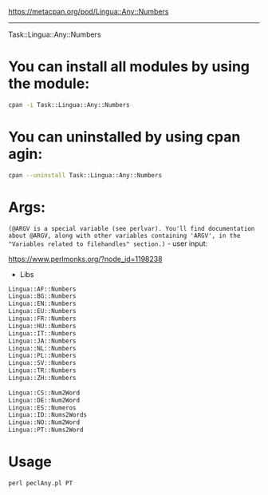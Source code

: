 https://metacpan.org/pod/Lingua::Any::Numbers

---------------------------------------------------------------------------------------------------------------

Task::Lingua::Any::Numbers

# You can install all modules by using the module:
```bash
cpan -i Task::Lingua::Any::Numbers
```
# You can uninstalled by using cpan agin:
```bash 
cpan --uninstall Task::Lingua::Any::Numbers
```
# Args: 

`(@ARGV is a special variable (see perlvar). You'll find documentation about @ARGV, along with other variables containing 'ARGV', in the "Variables related to filehandles" section.)` - user input:

https://www.perlmonks.org/?node_id=1198238

- Libs

```bash
Lingua::AF::Numbers
Lingua::BG::Numbers
Lingua::EN::Numbers
Lingua::EU::Numbers
Lingua::FR::Numbers
Lingua::HU::Numbers
Lingua::IT::Numbers
Lingua::JA::Numbers
Lingua::NL::Numbers
Lingua::PL::Numbers
Lingua::SV::Numbers
Lingua::TR::Numbers
Lingua::ZH::Numbers
 
Lingua::CS::Num2Word
Lingua::DE::Num2Word
Lingua::ES::Numeros
Lingua::ID::Nums2Words
Lingua::NO::Num2Word
Lingua::PT::Nums2Word
```

# Usage
```perl
perl peclAny.pl PT
```
